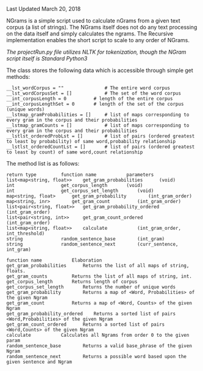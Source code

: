 Last Updated March 20, 2018 

NGrams is a simple script used to calculate nGrams from a given text corpus (a list of strings).
The NGrams itself does not do any text processing on the data itself and simply calculates the ngrams.
The Recursive implementation enables the short script to scale to any order of NGrams. 

*The projectRun.py file utilizes NLTK for tokenization, though the NGram script itself is Standard Python3*

The class stores the following data which is accessible through simple get methods:
	
    __lst_wordCorpus = ""             	# The entire word corpus
    __lst_wordCorpusSet = []          	# The set of the word corpus
    __int_corpusLength = 0			# length of the entire corpus
    __int_corpusLengthSet = 0		# length of the set of the corpus (unique words)
    __lstmap_gramProbabilities = []   	# list of maps corresponding to every gram in the corpus and their probabilities 
    __lstmap_gramCounts = []          	# list of maps corresponding to every gram in the corpus and their probabilities 
    __lstlst_orderedProbLst = []      	# list of pairs (ordered greatest to least by probability) of same word,probability relationship
    __lstlst_orderedCountLst = []     	# list of pairs (ordered greatest to least by count) of same word,count relationship

The method list is as follows:

	return type			function name			parameters
	list<map<string, float>> 	get_gram_probabilities		(void)
	int 				get_corpus_length		(void)
	int 				get_corpus_set_length		(void)
	map<string, float> 		get_gram_probability		(int_gram_order)
	map<string, inr> 		get_gram_count			(int_gram_order)
	list<pair<string, float>> 	get_gram_probability_ordered	(int_gram_order)
	list<pair<string, int>> 	get_gram_count_ordered		(int_gram_order)
	list<map<string, float>> 	calculate			(int_gram_order, int_threshold)
	string 				random_sentence_base		(int_gram)
	string 				random_sentence_next		(curr_sentence, int_gram)

	function name			Elaboration 
	get_gram_probabilities		Returns the list of all maps of string, floats. 
	get_gram_counts			Returns the list of all maps of string, int. 
	get_corpus_length		Returns length of corpus
	get_corpus_set_length		Returns the number of unique words
	get_gram_probability		Returns a map of <Word, Probabilities> of the given Ngram
	get_gram_count			Returns a map of <Word, Counts> of the given Ngram
	get_gram_probability_ordered	Returns a sorted list of pairs <Word,Probabilities> of the given Ngram
	get_gram_count_ordered		Returns a sorted list of pairs <Word,Counts> of the given Ngram
	calculate			Calculates all Ngrams from order 0 to the given param
	random_sentence_base		Returns a valid base_phrase of the given Ngram
	random_sentence_next		Returns a possible word based upon the given sentence and Ngram



